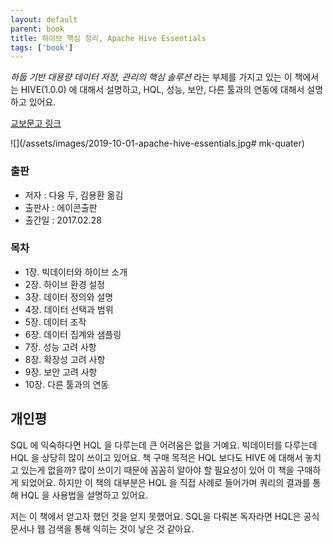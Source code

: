 ```yaml
---
layout: default
parent: book
title: 하이브 핵심 정리, Apache Hive Essentials
tags: ['book']
---
```


*하둡 기반 대용량 데이터 저장, 관리의 핵심 솔루션* 라는 부제를 가지고 있는 이 책에서는 
HIVE(1.0.0) 에 대해서 설명하고, HQL, 성능, 보안, 다른 툴과의 연동에 대해서 설명하고 있어요.

[교보문고 링크](http://www.kyobobook.co.kr/product/detailViewKor.laf?ejkGb=KOR&mallGb=KOR&barcode=9788960779792&orderClick=LAG&Kc=)

![](/assets/images/2019-10-01-apache-hive-essentials.jpg# mk-quater)


### 출판
* 저자 : 다융 두, 김용환 옮김
* 출판사 : 에이콘출판
* 출간일 : 2017.02.28

### 목차
* 1장. 빅데이터와 하이브 소개
* 2장. 하이브 환경 설정
* 3장. 데이터 정의와 설명
* 4장. 데이터 선택과 범위
* 5장. 데이터 조작
* 6장. 데이터 집계와 샘플링
* 7장. 성능 고려 사항
* 8장. 확장성 고려 사항
* 9장. 보안 고려 사항
* 10장. 다른 툴과의 연동

## 개인평
SQL 에 익숙하다면 HQL 을 다루는데 큰 어려움은 없을 거예요. 
빅데이터를 다루는데 HQL 을 상당히 많이 쓰이고 있어요. 
책 구매 목적은 HQL 보다도 HIVE 에 대해서 놓치고 있는게 없을까? 
많이 쓰이기 때문에 꼼꼼히 알아야 할 필요성이 있어 이 책을 구매하게 되었어요.
하지만 이 책의 대부분은 HQL 을 직접 사례로 들어가며 쿼리의 결과를 통해 HQL 을 사용법을 설명하고 있어요. 

저는 이 책에서 얻고자 했던 것을 얻지 못했어요.
SQL을 다뤄본 독자라면 HQL은 공식 문서나 웹 검색을 통해 익히는 것이 낳은 것 같아요.

